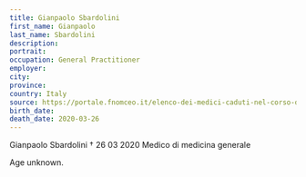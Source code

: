```yaml
---
title: Gianpaolo Sbardolini
first_name: Gianpaolo
last_name: Sbardolini
description: 
portrait: 
occupation: General Practitioner
employer: 
city: 
province: 
country: Italy
source: https://portale.fnomceo.it/elenco-dei-medici-caduti-nel-corso-dellepidemia-di-covid-19/
birth_date: 
death_date: 2020-03-26
---
```


Gianpaolo Sbardolini † 26 03 2020
Medico di medicina generale

Age unknown.